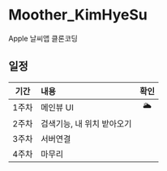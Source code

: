 # Moother_KimHyeSu

Apple 날씨앱 클론코딩

## 일정

|기간|내용|확인|
|:--:|:--|:--:|
|1주차|메인뷰 UI|🌥|
|2주차|검색기능, 내 위치 받아오기||
|3주차|서버연결||
|4주차|마무리||
